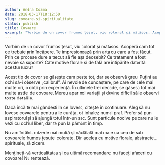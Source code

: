 ```yaml
---
author: Andra Cozma
date: 2018-03-17T18:12:50
slug: covoare-si-spiritualitate
status: publish
title: Covoare
excerpt: "Vorbim de un covor frumos țesut, viu colorat și mătăsos. Acoperă cam tot ce trebuie prin încăpere. Te impresionează prin  "
---
```

Vorbim de un covor frumos țesut, viu colorat și mătăsos. Acoperă cam tot ce trebuie prin încăpere. Te impresionează prin arta cu care a fost făcut. Prin ce procese dure a trecut să fie așa deosebit? Ce tratament a fost nevoie să suporte? Câte motive florale și de fală are întipărite datorită acestui lucru?

Acest tip de covor se găsește cam peste tot, dar se observă greu. Puțini au ochi să-i observe „calibrul”. Ai nevoie de cunoaștere, pe care de cele mai multe ori, o obții prin experiență. În ultimele trei decade, se găsesc tot mai multe astfel de covoare. Mereu apar noi variații și devine dificil să le observi toate detaliile.

Dacă încă te mai gândești în ce lovesc, citește în continuare. Aleg să nu lovesc covoarele pentru a le curăța, că inhalez numai praf. Prefer să pun aspiratorul și să ajungă totul într-un sac. Sunt particule nocive pe care nu le vezi cu ochiul liber, dar te pun la pământ în timp.

Nu am întâlnit mizerie mai multă și năclăială mai mare ca cea de sub covoarele frumos țesute, colorate. Din acelea cu motive florale, abstracte… spirituale, să zicem.

Mențineți-vă verticalitatea și ca ultimă recomandare: nu faceți afaceri cu covoare! Nu rentează.
    